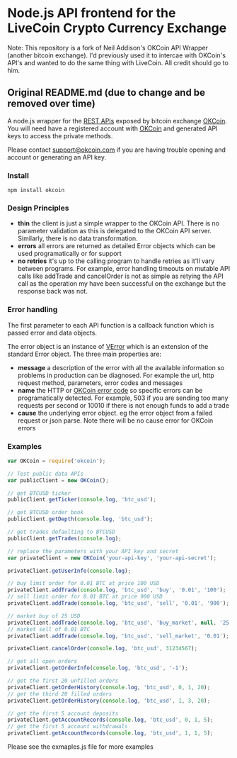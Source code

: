 Node.js API frontend for the LiveCoin Crypto Currency Exchange
===============

Note: This repository is a fork of Neil Addison's OKCoin API Wrapper (another bitcoin exchange).  I'd previously used it to intercae with OKCoin's API's and wanted to do the same thing with LiveCoin.  All credit should go to him.

## Original README.md (due to change and be removed over time)

A node.js wrapper for the [REST APIs](https://www.okcoin.com/about/rest_api.do) exposed by bitcoin exchange [OKCoin](https://www.okcoin.com).
You will need have a registered account with [OKCoin](https://www.okcoin.com) and generated API keys to access the private methods.

Please contact support@okcoin.com if you are having trouble opening and account or generating an API key.

### Install

`npm install okcoin`

### Design Principles
- **thin** the client is just a simple wrapper to the OKCoin API. There is no parameter validation as this is delegated to the OKCoin API server. Similarly, there is no data transformation.
- **errors** all errors are returned as detailed Error objects which can be used programatically or for support
- **no retries** it's up to the calling program to handle retries as it'll vary between programs. For example, error handling timeouts on mutable API calls like addTrade and cancelOrder is not as simple as retying the API call as the operation my have been successful on the exchange but the response back was not.

### Error handling
The first parameter to each API function is a callback function which is passed error and data objects.

The error object is an instance of [VError](https://github.com/davepacheco/node-verror) which is an extension of the standard Error object.
The three main properties are:
- **message** a description of the error with all the available information so problems in production can be diagnosed. For example the url, http request method, parameters, error codes and messages
- **name** the HTTP or [OKCoin error code](https://www.okcoin.com/about/rest_request.do) so specific errors can be programatically detected. For example, 503 if you are sending too many requests per second or 10010 if there is not enough funds to add a trade
- **cause** the underlying error object. eg the error object from a failed request or json parse. Note there will be no cause error for OKCoin errors

### Examples

```js
var OKCoin = require('okcoin');

// Test public data APIs
var publicClient = new OKCoin();

// get BTCUSD ticker
publicClient.getTicker(console.log, 'btc_usd');

// get BTCUSD order book
publicClient.getDepth(console.log, 'btc_usd');

// get trades defaulting to BTCUSD
publicClient.getTrades(console.log);

// replace the parameters with your API key and secret
var privateClient = new OKCoin('your-api-key', 'your-api-secret');

privateClient.getUserInfo(console.log);

// buy limit order for 0.01 BTC at price 100 USD
privateClient.addTrade(console.log, 'btc_usd', 'buy', '0.01', '100');
// sell limit order for 0.01 BTC at price 900 USD
privateClient.addTrade(console.log, 'btc_usd', 'sell', '0.01', '900');

// market buy of 25 USD
privateClient.addTrade(console.log, 'btc_usd', 'buy_market', null, '25');
// market sell of 0.01 BTC
privateClient.addTrade(console.log, 'btc_usd', 'sell_market', '0.01');

privateClient.cancelOrder(console.log, 'btc_usd', 31234567);

// get all open orders
privateClient.getOrderInfo(console.log, 'btc_usd', '-1');

// get the first 20 unfilled orders
privateClient.getOrderHistory(console.log, 'btc_usd', 0, 1, 20);
// get the third 20 filled orders
privateClient.getOrderHistory(console.log, 'btc_usd', 1, 3, 20);

// get the first 5 account deposits
privateClient.getAccountRecords(console.log, 'btc_usd', 0, 1, 5);
// get the first 5 account withdrawals
privateClient.getAccountRecords(console.log, 'btc_usd', 1, 1, 5);

```

Please see the exmaples.js file for more examples
